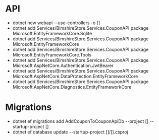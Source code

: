 API
===
- dotnet new webapi --use-controllers -o [<project-name>]
- dotnet add Services/BimshireStore.Services.CouponAPI package Microsoft.EntityFrameworkCore.Sqlite
- dotnet add Services/BimshireStore.Services.CouponAPI package Microsoft.EntityFrameworkCore 
- dotnet add Services/BimshireStore.Services.CouponAPI package Microsoft.EntityFrameworkCore.Tools
- dotnet add Services/BimshireStore.Services.CouponAPI package Microsoft.AspNetCore.Authentication.JwtBearer
- dotnet add Services/BimshireStore.Services.CouponAPI package Microsoft.AspNetCore.DataProtection.EntityFrameworkCore
- dotnet add Services/BimshireStore.Services.CouponAPI package Microsoft.AspNetCore.Diagnostics.EntityFrameworkCore


Migrations
===
- dotnet ef migrations add AddCouponToCouponApiDb --project [<project-with-dbcontext>] --startup-project [<main-project>]
- dotnet ef database update --startup-project [<main-project>]/[<main-project>].csproj